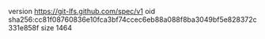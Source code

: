 version https://git-lfs.github.com/spec/v1
oid sha256:cc81f08760836e10fca3bf74ccec6eb88a088f8ba3049bf5e828372c331e858f
size 1464
